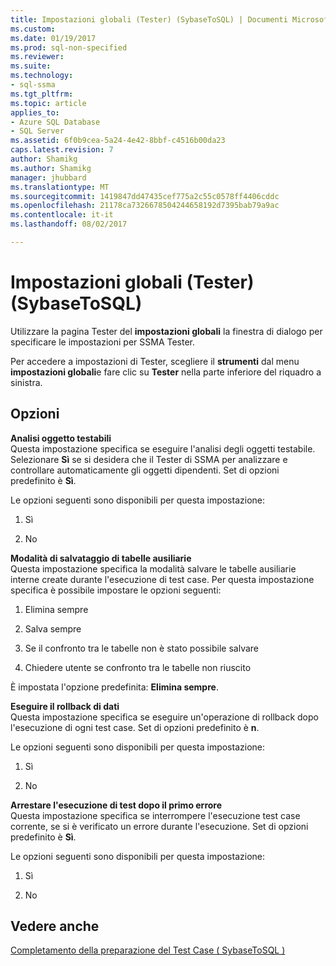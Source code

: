 ```yaml
---
title: Impostazioni globali (Tester) (SybaseToSQL) | Documenti Microsoft
ms.custom: 
ms.date: 01/19/2017
ms.prod: sql-non-specified
ms.reviewer: 
ms.suite: 
ms.technology:
- sql-ssma
ms.tgt_pltfrm: 
ms.topic: article
applies_to:
- Azure SQL Database
- SQL Server
ms.assetid: 6f0b9cea-5a24-4e42-8bbf-c4516b00da23
caps.latest.revision: 7
author: Shamikg
ms.author: Shamikg
manager: jhubbard
ms.translationtype: MT
ms.sourcegitcommit: 1419847dd47435cef775a2c55c0578ff4406cddc
ms.openlocfilehash: 21178ca7326678504244658192d7395bab79a9ac
ms.contentlocale: it-it
ms.lasthandoff: 08/02/2017

---
```

# <a name="global-settings-tester-sybasetosql"></a>Impostazioni globali (Tester) (SybaseToSQL)
Utilizzare la pagina Tester del **impostazioni globali** la finestra di dialogo per specificare le impostazioni per SSMA Tester.  
  
Per accedere a impostazioni di Tester, scegliere il **strumenti** dal menu **impostazioni globali**e fare clic su **Tester** nella parte inferiore del riquadro a sinistra.  
  
## <a name="options"></a>Opzioni  
**Analisi oggetto testabili**  
Questa impostazione specifica se eseguire l'analisi degli oggetti testabile. Selezionare **Sì** se si desidera che il Tester di SSMA per analizzare e controllare automaticamente gli oggetti dipendenti. Set di opzioni predefinito è **Sì**.  
  
Le opzioni seguenti sono disponibili per questa impostazione:  
  
1.  Sì  
  
2.  No  
  
**Modalità di salvataggio di tabelle ausiliarie**  
Questa impostazione specifica la modalità salvare le tabelle ausiliarie interne create durante l'esecuzione di test case. Per questa impostazione specifica è possibile impostare le opzioni seguenti:  
  
1.  Elimina sempre  
  
2.  Salva sempre  
  
3.  Se il confronto tra le tabelle non è stato possibile salvare  
  
4.  Chiedere utente se confronto tra le tabelle non riuscito  
  
È impostata l'opzione predefinita: **Elimina sempre**.  
  
**Eseguire il rollback di dati**  
Questa impostazione specifica se eseguire un'operazione di rollback dopo l'esecuzione di ogni test case. Set di opzioni predefinito è **n**.  
  
Le opzioni seguenti sono disponibili per questa impostazione:  
  
1.  Sì  
  
2.  No  
  
**Arrestare l'esecuzione di test dopo il primo errore**  
Questa impostazione specifica se interrompere l'esecuzione test case corrente, se si è verificato un errore durante l'esecuzione. Set di opzioni predefinito è **Sì**.  
  
Le opzioni seguenti sono disponibili per questa impostazione:  
  
1.  Sì  
  
2.  No  
  
## <a name="see-also"></a>Vedere anche  
[Completamento della preparazione del Test Case &#40; SybaseToSQL &#41;](../../ssma/sybase/finishing-test-case-preparation-sybasetosql.md)  
  

